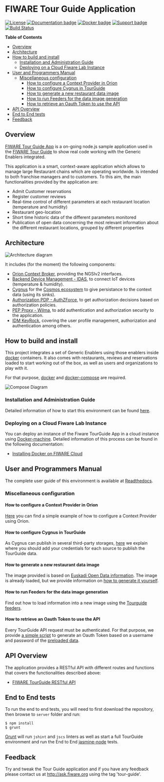 # FIWARE Tour Guide Application

[![License][license-image]][license-url]
[![Documentation badge](https://readthedocs.org/projects/fiwaretourguide/badge/?version=latest)](http://fiwaretourguide.readthedocs.io/en/latest/fiware-tour-guide-application-a-tutorial-on-how-to-integrate-the-main-fiware-ges/introduction/)
[![Docker badge](https://img.shields.io/docker/pulls/fiware/tutorials.tourguide-app.svg)](https://hub.docker.com/r/fiware/tutorials.tourguide-app/)
[![Support badge]( https://img.shields.io/badge/support-askbot-yellowgreen.svg)](http://ask.fiware.org)
[![Build Status][travis-image]][travis-url]


**Table of Contents**

- [Overview](#overview)
- [Architecture](#architecture)
- [How to build and install](#how-to-build-and-install)
  - [Installation and Administration Guide](#installation-and-administration-guide)
  - [Deploying on a Cloud Fiware Lab Instance](#deploying-on-a-cloud-fiware-lab-instance)
- [User and Programmers Manual](#user-and-programmers-manual)
  - [Miscellaneous configuration](#miscellaneous-configuration)
    - [How to configure a Context Provider in Orion](#how-to-configure-a-context-provider-in-orion)
    - [How to configure Cygnus in TourGuide](#how-to-configure-cygnus-in-tourguide)
    - [How to generate a new restaurant data image](#how-to-generate-a-new-restaurant-data-image)
    - [How to run Feeders for the data image generation](#how-to-run-feeders-for-the-data-image-generation)
    - [How to retrieve an Oauth Token to use the API](#how-to-retrieve-an-oauth-token-to-use-the-api)
- [API Overview](#api-overview)
- [End to End tests](#end-to-end-tests)
- [Feedback](#feedback)

## Overview

[FIWARE Tour Guide App](https://github.com/Fiware/tutorials.TourGuide-App) is a on-going node.js sample application used in the [FIWARE Tour Guide](http://www.fiware.org/tour-guide/) to show real code working with the Generic Enablers integrated.

This application is a smart, context-aware application which allows to manage large Restaurant chains which are operating worldwide. Is intended to both franchise managers and to customers. To this aim, the main functionalities provided by the application are:

* Admit Customer reservations
* Register customer reviews
* Real-time control of different parameters at each restaurant location (temperature and humidity)
* Restaurant geo-location
* Short time historic data of the different parameters monitored
* Publication of open data concerning the most relevant information about the different restaurant locations, grouped by different properties

## Architecture

![Architecture diagram](https://github.com/Fiware/tutorials.TourGuide-App/blob/develop/doc/img/archDiagram.png?raw=true "Architecture diagram")

It includes (for the moment) the following components:

* [Orion Context Broker](http://catalogue.fiware.org/enablers/publishsubscribe-context-broker-orion-context-broker), providing the NGSIv2 interfaces.
* [Backend Device Management - IDAS](http://catalogue.fiware.org/enablers/backend-device-management-idas),  to connect IoT devices (temperature & humidity).
* [Cygnus](https://github.com/telefonicaid/fiware-cygnus) for the [Cosmos ecosystem](http://catalogue.fiware.org/enablers/bigdata-analysis-cosmos) to give persistance to the context data (using its sinks).
* [Authorization PDP - AuthZForce](http://catalogue.fiware.org/enablers/authorization-pdp-authzforce), to get authorization decisions based on authorization policies.
* [PEP Proxy - Wilma](https://github.com/ging/fi-ware-pep-proxy), to add authentication and authorization security to the application.
* [IDM KeyRock](https://github.com/ging/fi-ware-idm), covering the user profile management, authorization and authentication among others.

## How to build and install

This project integrates a set of Generic Enablers using those enablers inside [docker](https://github.com/docker/docker) containers. It also comes with restaurants, reviews and reservations loaded to start working out of the box, as well as users and organizations to play with it.

For that purpose, [docker](https://github.com/docker/docker) and [docker-compose](https://docs.docker.com/compose/) are required.

![Compose Diagram](https://github.com/Fiware/tutorials.TourGuide-App/blob/develop/doc/img/composeDiagram.png?raw=true "Compose Diagram")

### Installation and Administration Guide

Detailed information of how to start this environment can be found [here](https://github.com/Fiware/tutorials.TourGuide-App/tree/develop/docker/images/tutorials.tourguide-app).

### Deploying on a Cloud Fiware Lab Instance

You can deploy an instance of the Fiware TourGuide App in a cloud instance using [Docker-machine](https://docs.docker.com/machine/). Detailed information of this process can be found in the following documentation:

* [Installing Docker on FIWARE Cloud](http://simple-docker-hosting-on-fiware-cloud.readthedocs.org/en/latest/manuals/install/)

## User and Programmers Manual

The complete user guide of this environment is available at [Readthedocs](http://fiwaretourguide.readthedocs.org/en/latest/fiware-tour-guide-application-a-tutorial-on-how-to-integrate-the-main-fiware-ges/fiware-tour-guide-application-a-tutorial-on-how-to-integrate-the-main-fiware-ges/).

### Miscellaneous configuration

#### How to configure a Context Provider in Orion

[Here](https://github.com/Fiware/tutorials.TourGuide-App/blob/develop/doc/ContextProvider.md) you can find a simple example of how to configure a Context Provider using Orion.

#### How to configure Cygnus in TourGuide

As Cygnus can publish in several third-party storages, [here](https://github.com/Fiware/tutorials.TourGuide-App/blob/develop/docker/cygnus/README.md) we explain where you should add your credentials for each source to publish the TourGuide data.

#### How to generate a new restaurant data image

The image provided is based on [Euskadi Open Data information](http://opendata.euskadi.eus/contenidos/ds_recursos_turisticos/restaurantes_sidrerias_bodegas/opendata/restaurantes.json). The image is already loaded, but we provide information on [how to generate it yourself](https://github.com/Fiware/tutorials.TourGuide-App/blob/develop/docker/images/tutorials.tourguide-app.restaurant-data/Readme.md).

#### How to run Feeders for the data image generation

Find out how to load information into a new image using the [Tourguide feeders](https://github.com/Fiware/tutorials.TourGuide-App/tree/develop/server/feeders).

#### How to retrieve an Oauth Token to use the API

Every TourGuide API request must be authenticated. For that purpose, we provide [a simple script](https://github.com/Fiware/tutorials.TourGuide-App/tree/develop/server/misc) to generate an Oauth Token based on a username and password of the [preloaded data](https://github.com/Fiware/tutorials.TourGuide-App/tree/develop/docker/images/tutorials.tourguide-app#idm-users-organizations-apps-roles-and-permissions).

## API Overview

The application provides a RESTful API with different routes and functions that covers the functionalities described above:

* [FIWARE TourGuide RESTful API](http://docs.tourguide.apiary.io)

## End to End tests

To run the end to end tests, you will need to first download the repository, then browse to `server` folder and run:

```
$ npm install
$ grunt
```

[Grunt](https://github.com/gruntjs/grunt) will run `jshint` and `jscs` linters as well as start a full TourGuide environment and run the End to End [jasmine-node](https://github.com/mhevery/jasmine-node) tests.

## Feedback

Try and tweak the Tour Guide application and if you have any feedback please contact us at http://ask.fiware.org using the tag 'tour-guide'.

[travis-image]: https://travis-ci.org/Fiware/tutorials.TourGuide-App.svg?branch=develop
[travis-url]: https://travis-ci.org/Fiware/tutorials.TourGuide-App

[license-image]: https://img.shields.io/npm/l/express.svg
[license-url]: https://github.com/Fiware/tutorials.TourGuide-App/blob/develop/LICENSE
